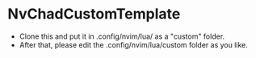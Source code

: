 # NvChadCustomTemplate
- Clone this and put it in .config/nvim/lua/ as a "custom" folder.
- After that, please edit the .config/nvim/lua/custom folder as you like.
